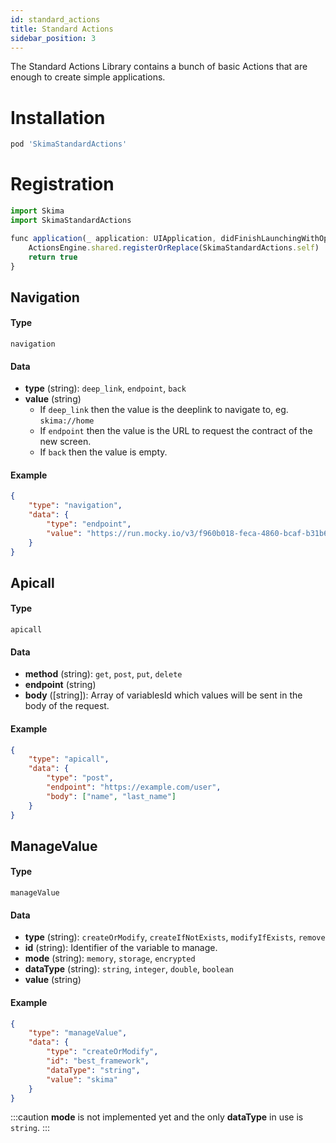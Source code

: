 ```yaml
---
id: standard_actions
title: Standard Actions
sidebar_position: 3
---
```


The Standard Actions Library contains a bunch of basic Actions that are enough to create simple applications.

# Installation

```bash title="Podfile"
pod 'SkimaStandardActions'
```

# Registration

```js title="AppDelegate.swift"
import Skima
import SkimaStandardActions

func application(_ application: UIApplication, didFinishLaunchingWithOptions launchOptions: [UIApplication.LaunchOptionsKey: Any]?) -> Bool {
    ActionsEngine.shared.registerOrReplace(SkimaStandardActions.self)
    return true
}
```

## Navigation

#### Type
`navigation`

#### Data
* **type** (string): `deep_link`, `endpoint`, `back`
* **value** (string)
    * If `deep_link` then the value is the deeplink to navigate to, eg. `skima://home`
    * If `endpoint` then the value is the URL to request the contract of the new screen.
    * If `back` then the value is empty.

#### Example
```json title="Action"
{
    "type": "navigation",
    "data": {
        "type": "endpoint",
        "value": "https://run.mocky.io/v3/f960b018-feca-4860-bcaf-b31b66bd95b7"
    }
}
```

## Apicall

#### Type
`apicall`

#### Data
* **method** (string): `get`, `post`, `put`, `delete`
* **endpoint** (string)
* **body** ([string]): Array of variablesId which values will be sent in the body of the request.

#### Example
```json title="Action"
{
    "type": "apicall",
    "data": {
        "type": "post",
        "endpoint": "https://example.com/user",
        "body": ["name", "last_name"]
    }
}
```

## ManageValue

#### Type
`manageValue`

#### Data
* **type** (string): `createOrModify`, `createIfNotExists`, `modifyIfExists`, `remove`
* **id** (string): Identifier of the variable to manage.
* **mode** (string): `memory`, `storage`, `encrypted` 
* **dataType** (string): `string`, `integer`, `double`, `boolean`
* **value** (string)

#### Example
```json title="Action"
{
    "type": "manageValue",
    "data": {
        "type": "createOrModify",
        "id": "best_framework",
        "dataType": "string",
        "value": "skima"
    }
}
```

:::caution
**mode** is not implemented yet and the only **dataType** in use is `string`.
:::